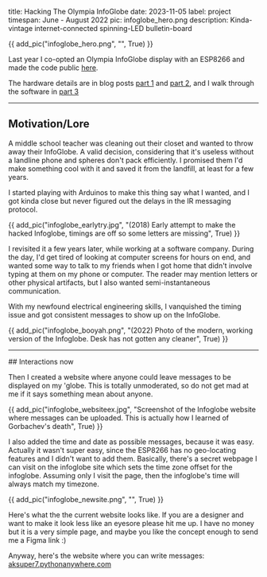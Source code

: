 title: Hacking The Olympia InfoGlobe
date: 2023-11-05
label: project
timespan: June - August 2022
pic: infoglobe_hero.png
description: Kinda-vintage internet-connected spinning-LED bulletin-board

{{ add_pic("infoglobe_hero.png", "", True) }} 

Last year I co-opted an Olympia InfoGlobe display with an ESP8266 and made the code public [here](https://gist.github.com/kongmunist/a8bdadbacda4bcb129cd183f2f0fffc5). 

The hardware details are in blog posts [part 1](https://andykong.org/blog/infoglobetutorial1/) and [part 2](https://andykong.org/blog/infoglobetutorial2/), and I walk through the software in [part 3](https://andykong.org/blog/infoglobetutorial3/)

<hr>

## Motivation/Lore
A middle school teacher was cleaning out their closet and wanted to throw away their InfoGlobe. A valid decision, considering that it's useless without a landline phone and spheres don't pack efficiently. I promised them I'd make something cool with it and saved it from the landfill, at least for a few years. 

I started playing with Arduinos to make this thing say what I wanted, and I got kinda close but never figured out the delays in the IR messaging protocol.

{{ add_pic("infoglobe_earlytry.jpg", "(2018) Early attempt to make the hacked Infoglobe, timings are off so some letters are missing", True) }} 

I revisited it a few years later, while working at a software company. During the day, I'd get tired of looking at computer screens for hours on end, and wanted some way to talk to my friends when I got home that didn't involve typing at them on my phone or computer. The reader may mention letters or other physical artifacts, but I also wanted semi-instantaneous communication. 

With my newfound electrical engineering skills, I vanquished the timing issue and got consistent messages to show up on the InfoGlobe. 

{{ add_pic("infoglobe_booyah.png", "(2022) Photo of the modern, working version of the Infoglobe. Desk has not gotten any cleaner", True) }} 

<hr>
## Interactions now

Then I created a website where anyone could leave messages to be displayed on my 'globe. This is totally unmoderated, so do not get mad at me if it says something mean about anyone.

{{ add_pic("infoglobe_websiteex.jpg", "Screenshot of the Infoglobe website where messages can be uploaded. This is actually how I learned of Gorbachev's death", True) }} 

I also added the time and date as possible messages, because it was easy. Actually it wasn't super easy, since the ESP8266 has no geo-locating features and I didn't want to add them. Basically, there's a secret webpage I can visit on the infoglobe site which sets the time zone offset for the infoglobe. Assuming only I visit the page, then the infoglobe's time will always match my timezone.

{{ add_pic("infoglobe_newsite.png", "", True) }} 

Here's what the the current website looks like. If you are a designer and want to make it look less like an eyesore please hit me up. I have no money but it is a very simple page, and maybe you like the concept enough to send me a Figma link :)

Anyway, here's the website where you can write messages: [aksuper7.pythonanywhere.com](aksuper7.pythonanywhere.com)












